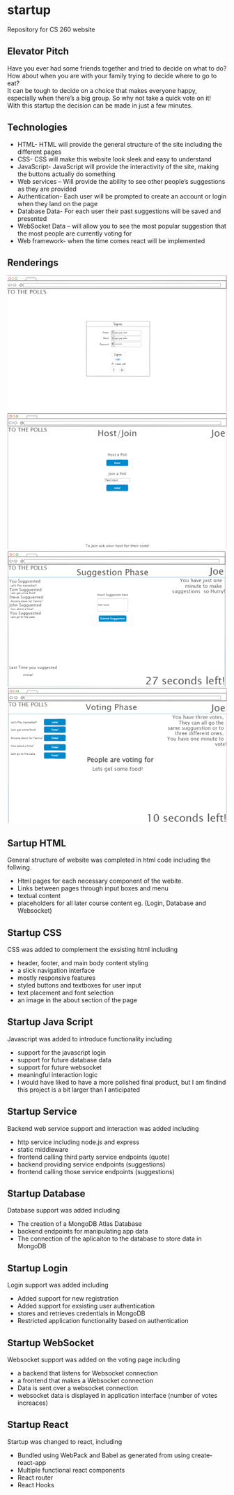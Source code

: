 # startup
Repository for CS 260 website
## Elevator Pitch
Have you ever had some friends together and tried to decide on what to do?
<br>
How about when you are with your family trying to decide where to go to eat?
<br>
It can be tough to decide on a choice that makes everyone happy,
<br>
especially when there’s a big group. So why not take a quick vote on it!
<br>
With this startup the decision can be made in just a few minutes.

## Technologies
- HTML- HTML will provide the general structure of the site including the different pages
- CSS- CSS will make this website look sleek and easy to understand
- JavaScript- JavaScript will provide the interactivity of the site, making the buttons actually do something 
- Web services – Will provide the ability to see other people’s suggestions as they are provided
- Authentication- Each user will be prompted to create an account or login when they land on the page
- Database Data- For each user their past suggestions will be saved and presented
- WebSocket Data – will allow you to see the most popular suggestion that the most people are currently voting for
- Web framework- when the time comes react will be implemented
## Renderings
![Alt text](image.png)
![Alt text](image-1.png)
![Alt text](image-2.png)
![Alt text](image-3.png)

## Sartup HTML
General structure of website was completed in html code including the follwing.

- Html pages for each necessary component of the webite.
- Links between pages through input boxes and menu
- textual content
- placeholders for all later course content eg. (Login, Database and Websocket)


## Startup CSS
CSS was added to complement the exsisting html including

- header, footer, and main body content styling
- a slick navigation interface
- mostly responsive features
- styled buttons and textboxes for user input
- text placement and font selection
- an image in the about section of the page

## Startup Java Script
Javascript was added to introduce functionality including

- support for the javascript login
- support for future database data
- support for future websocket
- meaningful interaction logic
- I would have liked to have a more polished final product, but I am findind this project is a bit larger than I anticipated

## Startup Service
Backend web service support and interaction was added including

- http service including node.js and express
- static middleware
- frontend calling third party service endpoints (quote)
- backend providing service endpoints (suggestions)
- frontend calling those service endpoints (suggestions)

## Startup Database
Database support was added including

- The creation of a MongoDB Atlas Database
- backend endpoints for manipulating app data
- The connection of the aplicaiton to the database to store data in MongoDB

## Startup Login
Login support was added including

- Added support for new registration
- Added support for exsisting user authentication
- stores and retrieves credentials in MongoDB
- Restricted application functionality based on authentication

## Startup WebSocket
Websocket support was added on the voting page including

- a backend that listens for Websocket connection
- a frontend that makes a Websocket connection
- Data is sent over a websocket connection
- websocket data is displayed in application interface (number of votes increaces)

## Startup React
Startup was changed to react, including

- Bundled using WebPack and Babel as generated from using create-react-app
- Multiple functional react components
- React router
- React Hooks
